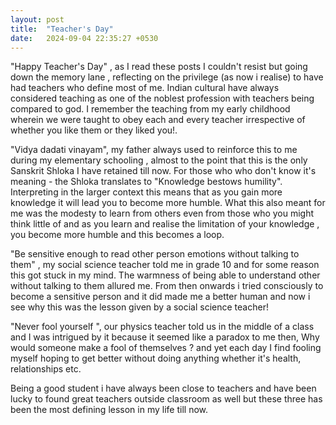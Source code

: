 ```yaml
---
layout: post
title:  "Teacher's Day"
date:   2024-09-04 22:35:27 +0530
---
```


"Happy Teacher's Day" , as I read these posts I couldn't resist but going down the memory lane , reflecting on the privilege (as now i realise) to have had teachers who define most of me. Indian cultural have always considered teaching as one of the noblest profession with teachers being compared to god. I remember the teaching from my early childhood wherein we were taught to obey each and every teacher irrespective of whether you like them or they liked you!.

"Vidya dadati vinayam", my father always used to reinforce this to me during my elementary schooling , almost to the point that this is the only Sanskrit Shloka I have retained till now. For those who who don't know it's meaning - the Shloka translates to "Knowledge bestows humility". Interpreting in the larger context this means that as you gain more knowledge it will lead you to become more humble. What this also meant for me was the modesty to learn from others even from those who you might think little of and as you learn and realise the limitation of your knowledge , you become more humble and this becomes a loop.

"Be sensitive enough to read other person emotions without talking to them" , my social science teacher told me in grade 10 and for some reason this got stuck in my mind. The warmness of being able to understand other without talking to them allured me. From then onwards i tried consciously to become a sensitive person and it did made me a better human and now i see why this was the lesson given by a social science teacher!

"Never fool yourself ", our physics teacher told us in the middle of a class and I was intrigued by it because it seemed like a paradox to me then, Why would someone make a fool of themselves ? and yet each day I find fooling myself hoping to get better without doing anything whether it's health, relationships etc.

Being a good student i have always been close to teachers and have been lucky to found great teachers outside classroom as well but these three has been the most defining lesson in my life till now. 
